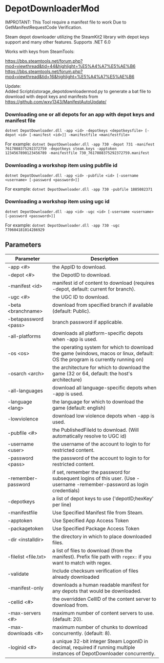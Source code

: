 DepotDownloaderMod
===============
IMPROTANT: This Tool require a manifest file to work Due to GetManifestRequestCode Verification.

Steam depot downloader utilizing the SteamKit2 library with depot keys support and many other features. Supports .NET 6.0  

Works with keys from SteamTools:  

https://bbs.steamtools.net/forum.php?mod=viewthread&tid=44&highlight=%E5%A4%A7%E5%AE%B6  
https://bbs.steamtools.net/forum.php?mod=viewthread&tid=16&highlight=%E5%A4%A7%E5%AE%B6  

Update:  
Added Scripts\storage_depotdownloadermod.py to generate a bat file to download with depot keys and manifests from <https://github.com/wxy1343/ManifestAutoUpdate/>

### Downloading one or all depots for an app with depot keys and manifest file

```(text)
dotnet DepotDownloader.dll -app <id> -depotkeys <depotkeysfile> [-depot <id> [-manifest <id>]] -manifestfile <manifestfile>
```

For example: `dotnet DepotDownloader.dll -app 730 -depot 731 -manifest 7617088375292372759 -depotkeys steam.keys -apptoken 1234567890123456789 -manifestfile 730_7617088375292372759.manifest`

### Downloading a workshop item using pubfile id

```(text)
dotnet DepotDownloader.dll -app <id> -pubfile <id> [-username <username> [-password <password>]]
```

For example: `dotnet DepotDownloader.dll -app 730 -pubfile 1885082371`

### Downloading a workshop item using ugc id

```(text)
dotnet DepotDownloader.dll -app <id> -ugc <id> [-username <username> [-password <password>]]
```

For example: `dotnet DepotDownloader.dll -app 730 -ugc 770604181014286929`

## Parameters

Parameter | Description
--------- | -----------
-app \<#>				    | the AppID to download.
-depot \<#>				    | the DepotID to download.
-manifest \<id>			    | manifest id of content to download (requires -depot, default: current for branch).
-ugc \<#>				    | the UGC ID to download.
-beta \<branchname>		    | download from specified branch if available (default: Public).
-betapassword \<pass>	    | branch password if applicable.
-all-platforms			    | downloads all platform-specific depots when -app is used.
-os \<os>				    | the operating system for which to download the game (windows, macos or linux, default: OS the program is currently running on)
-osarch \<arch>			    | the architecture for which to download the game (32 or 64, default: the host's architecture)
-all-languages			    | download all language-specific depots when -app is used.
-language \<lang>		    | the language for which to download the game (default: english)
-lowviolence			    | download low violence depots when -app is used.
-pubfile \<#>			    | the PublishedFileId to download. (Will automatically resolve to UGC id)
-username \<user>		    | the username of the account to login to for restricted content.
-password \<pass>		    | the password of the account to login to for restricted content.
-remember-password		    | if set, remember the password for subsequent logins of this user. (Use -username <username> -remember-password as login credentials)
-depotkeys <depotkeysfile>  | a list of depot keys to use ('depotID;hexKey' per line)
-manifestfile <manifestfile>| Use Specified Manifest file from Steam.
-apptoken <apptoken>        | Use Specified App Access Token
-packagetoken <packagetoken>| Use Specified Package Access Token
-dir \<installdir>		    | the directory in which to place downloaded files.
-filelist \<file.txt>	    | a list of files to download (from the manifest). Prefix file path with `regex:` if you want to match with regex.
-validate				    | Include checksum verification of files already downloaded
-manifest-only			    | downloads a human readable manifest for any depots that would be downloaded.
-cellid \<#>			    | the overridden CellID of the content server to download from.
-max-servers \<#>		    | maximum number of content servers to use. (default: 20).
-max-downloads \<#>		    | maximum number of chunks to download concurrently. (default: 8).
-loginid \<#>			    | a unique 32-bit integer Steam LogonID in decimal, required if running multiple instances of DepotDownloader concurrently.

